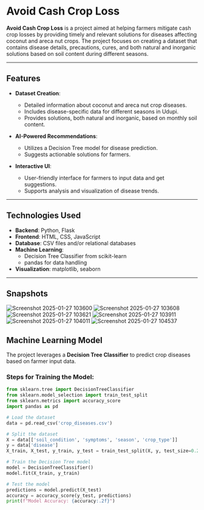 # Avoid Cash Crop Loss

**Avoid Cash Crop Loss** is a project aimed at helping farmers mitigate cash crop losses by providing timely and relevant solutions for diseases affecting coconut and areca nut crops. The project focuses on creating a dataset that contains disease details, precautions, cures, and both natural and inorganic solutions based on soil content during different seasons.

---

## Features

- **Dataset Creation**:
  - Detailed information about coconut and areca nut crop diseases.
  - Includes disease-specific data for different seasons in Udupi.
  - Provides solutions, both natural and inorganic, based on monthly soil content.

- **AI-Powered Recommendations**:
  - Utilizes a Decision Tree model for disease prediction.
  - Suggests actionable solutions for farmers.

- **Interactive UI**:
  - User-friendly interface for farmers to input data and get suggestions.
  - Supports analysis and visualization of disease trends.

---

## Technologies Used

- **Backend**: Python, Flask
- **Frontend**: HTML, CSS, JavaScript
- **Database**: CSV files and/or relational databases
- **Machine Learning**: 
  - Decision Tree Classifier from scikit-learn
  - pandas for data handling
- **Visualization**: matplotlib, seaborn

---
## Snapshots
![Screenshot 2025-01-27 103600](https://github.com/user-attachments/assets/0703597f-e6e2-48c1-ae29-66d799c5570b)
![Screenshot 2025-01-27 103608](https://github.com/user-attachments/assets/b1e7d437-02ed-41ab-8528-9539b342f387)
![Screenshot 2025-01-27 103621](https://github.com/user-attachments/assets/b1c920fc-9bed-4acc-a840-45bc92c3e287)
![Screenshot 2025-01-27 103911](https://github.com/user-attachments/assets/96124c59-8ba9-4f66-a248-5781d3d03391)
![Screenshot 2025-01-27 104011](https://github.com/user-attachments/assets/4e5d808d-49f8-4ffd-87fe-46e51267beb9)
![Screenshot 2025-01-27 104537](https://github.com/user-attachments/assets/d02604de-1352-46e0-8133-c9d23db894b6)

## Machine Learning Model

The project leverages a **Decision Tree Classifier** to predict crop diseases based on farmer input data. 

### Steps for Training the Model:
```python
from sklearn.tree import DecisionTreeClassifier
from sklearn.model_selection import train_test_split
from sklearn.metrics import accuracy_score
import pandas as pd

# Load the dataset
data = pd.read_csv('crop_diseases.csv')

# Split the dataset
X = data[['soil_condition', 'symptoms', 'season', 'crop_type']]
y = data['disease']
X_train, X_test, y_train, y_test = train_test_split(X, y, test_size=0.2, random_state=42)

# Train the Decision Tree model
model = DecisionTreeClassifier()
model.fit(X_train, y_train)

# Test the model
predictions = model.predict(X_test)
accuracy = accuracy_score(y_test, predictions)
print(f"Model Accuracy: {accuracy:.2f}")





